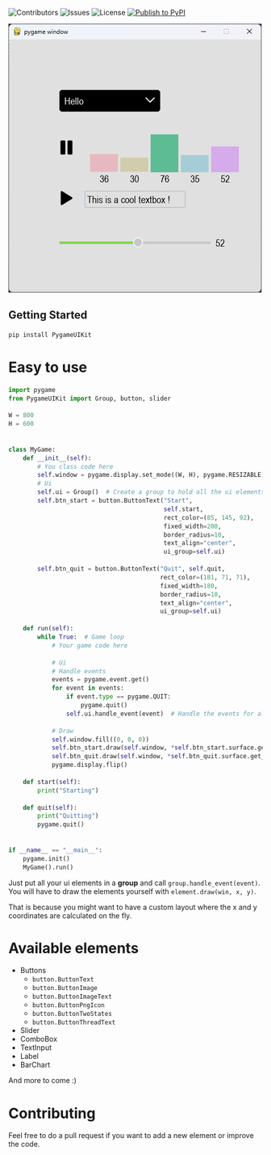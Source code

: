 ![Contributors](https://img.shields.io/github/contributors/Times0/PygameUIKit?color=dark-green) ![Issues](https://img.shields.io/github/issues/Times0/PygameUIKit) ![License](https://img.shields.io/github/license/Times0/PygameUIKit)
[![Publish to PyPI](https://github.com/Times0/PygameUIKit/actions/workflows/publish-to-pypi.yml/badge.svg)](https://github.com/Times0/PygameUIKit/actions/workflows/publish-to-pypi.yml)

![img.png](images/img.png)

## Getting Started

```sh
pip install PygameUIKit
```

# Easy to use

```python
import pygame
from PygameUIKit import Group, button, slider

W = 800
H = 600


class MyGame:
    def __init__(self):
        # You class code here
        self.window = pygame.display.set_mode((W, H), pygame.RESIZABLE)
        # Ui
        self.ui = Group()  # Create a group to hold all the ui elements. This is filled with the ui elements below thanks to the ui_group parameter
        self.btn_start = button.ButtonText("Start",
                                           self.start,
                                           rect_color=(85, 145, 92),
                                           fixed_width=200,
                                           border_radius=10,
                                           text_align="center",
                                           ui_group=self.ui)

        self.btn_quit = button.ButtonText("Quit", self.quit,
                                          rect_color=(181, 71, 71),
                                          fixed_width=180,
                                          border_radius=10,
                                          text_align="center",
                                          ui_group=self.ui)

    def run(self):
        while True:  # Game loop
            # Your game code here

            # Ui
            # Handle events
            events = pygame.event.get()
            for event in events:
                if event.type == pygame.QUIT:
                    pygame.quit()
                self.ui.handle_event(event)  # Handle the events for all the ui elements

            # Draw
            self.window.fill((0, 0, 0))
            self.btn_start.draw(self.window, *self.btn_start.surface.get_rect(center=(W // 2, H // 2 - 50)).topleft)
            self.btn_quit.draw(self.window, *self.btn_quit.surface.get_rect(center=(W // 2, H // 2 + 50)).topleft)
            pygame.display.flip()

    def start(self):
        print("Starting")

    def quit(self):
        print("Quitting")
        pygame.quit()


if __name__ == "__main__":
    pygame.init()
    MyGame().run()
```

Just put all your ui elements in a **group** and call `group.handle_event(event)`.
You will have to draw the elements yourself with `element.draw(win, x, y)`.

That is because you might want to have a custom layout where the x and y coordinates are calculated on the fly.

# Available elements

- Buttons
    - `button.ButtonText`
    - `button.ButtonImage`
    - `button.ButtonImageText`
    - `button.ButtonPngIcon`
    - `button.ButtonTwoStates`
    - `button.ButtonThreadText`
- Slider
- ComboBox
- TextInput
- Label
- BarChart

And more to come :)

# Contributing

Feel free to do a pull request if you want to add a new element or improve the code.